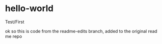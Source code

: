 # hello-world
Test/First

ok so this is code from the readme-edits branch, added to the original read me repo

